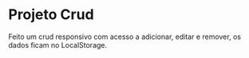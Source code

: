 # Projeto Crud
Feito um crud responsivo com acesso a adicionar, editar e remover, os dados ficam no LocalStorage.
